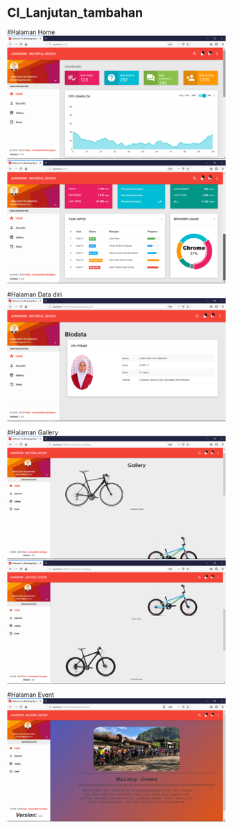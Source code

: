 # CI_Lanjutan_tambahan
#Halaman Home
![alt text](https://github.com/finda15/CI_Lanjutan_tambahan/blob/master/Screenshots/home.png?raw=true)
![alt text](https://github.com/finda15/CI_Lanjutan_tambahan/blob/master/Screenshots/home2.png?raw=true)

#Halaman Data diri
![alt text](https://github.com/finda15/CI_Lanjutan_tambahan/blob/master/Screenshots/data_diri.png?raw=true)

#Halaman Gallery
![alt text](https://github.com/finda15/CI_Lanjutan_tambahan/blob/master/Screenshots/gallery.png?raw=true)
![alt text](https://github.com/finda15/CI_Lanjutan_tambahan/blob/master/Screenshots/gallery2.png?raw=true)

#Halaman Event
![alt text](https://github.com/finda15/CI_Lanjutan_tambahan/blob/master/Screenshots/event.png?raw=true)
